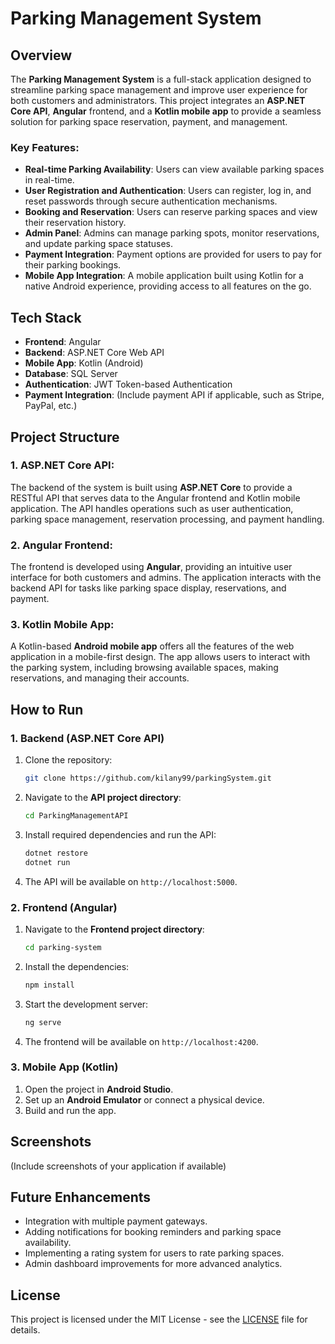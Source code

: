 
# Parking Management System

## Overview

The **Parking Management System** is a full-stack application designed to streamline parking space management and improve user experience for both customers and administrators. This project integrates an **ASP.NET Core API**, **Angular** frontend, and a **Kotlin mobile app** to provide a seamless solution for parking space reservation, payment, and management. 

### Key Features:
- **Real-time Parking Availability**: Users can view available parking spaces in real-time.
- **User Registration and Authentication**: Users can register, log in, and reset passwords through secure authentication mechanisms.
- **Booking and Reservation**: Users can reserve parking spaces and view their reservation history.
- **Admin Panel**: Admins can manage parking spots, monitor reservations, and update parking space statuses.
- **Payment Integration**: Payment options are provided for users to pay for their parking bookings.
- **Mobile App Integration**: A mobile application built using Kotlin for a native Android experience, providing access to all features on the go.

## Tech Stack

- **Frontend**: Angular
- **Backend**: ASP.NET Core Web API
- **Mobile App**: Kotlin (Android)
- **Database**: SQL Server
- **Authentication**: JWT Token-based Authentication
- **Payment Integration**: (Include payment API if applicable, such as Stripe, PayPal, etc.)
  
## Project Structure

### 1. **ASP.NET Core API**:
The backend of the system is built using **ASP.NET Core** to provide a RESTful API that serves data to the Angular frontend and Kotlin mobile application. The API handles operations such as user authentication, parking space management, reservation processing, and payment handling.

### 2. **Angular Frontend**:
The frontend is developed using **Angular**, providing an intuitive user interface for both customers and admins. The application interacts with the backend API for tasks like parking space display, reservations, and payment.

### 3. **Kotlin Mobile App**:
A Kotlin-based **Android mobile app** offers all the features of the web application in a mobile-first design. The app allows users to interact with the parking system, including browsing available spaces, making reservations, and managing their accounts.

## How to Run

### 1. **Backend (ASP.NET Core API)**

1. Clone the repository:
   ```bash
   git clone https://github.com/kilany99/parkingSystem.git
   ```

2. Navigate to the **API project directory**:
   ```bash
   cd ParkingManagementAPI
   ```

3. Install required dependencies and run the API:
   ```bash
   dotnet restore
   dotnet run
   ```

4. The API will be available on `http://localhost:5000`.

### 2. **Frontend (Angular)**

1. Navigate to the **Frontend project directory**:
   ```bash
   cd parking-system
   ```

2. Install the dependencies:
   ```bash
   npm install
   ```

3. Start the development server:
   ```bash
   ng serve
   ```

4. The frontend will be available on `http://localhost:4200`.

### 3. **Mobile App (Kotlin)**

1. Open the project in **Android Studio**.
2. Set up an **Android Emulator** or connect a physical device.
3. Build and run the app.

## Screenshots

(Include screenshots of your application if available)

## Future Enhancements

- Integration with multiple payment gateways.
- Adding notifications for booking reminders and parking space availability.
- Implementing a rating system for users to rate parking spaces.
- Admin dashboard improvements for more advanced analytics.

## License

This project is licensed under the MIT License - see the [LICENSE](LICENSE) file for details.

